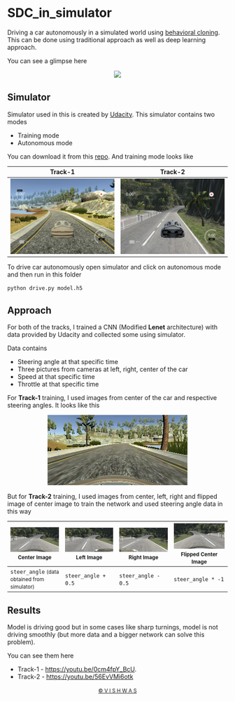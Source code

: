 # SDC_in_simulator

Driving a car autonomously in a  simulated world using [behavioral cloning](https://link.springer.com/10.1007%2F978-0-387-30164-8_69#:~:text=Behavioral%20cloning%20is%20a%20method,input%20to%20a%20learning%20program.). This can be done using traditional approach as well as deep learning approach.

You can see a glimpse here

<div align="center"><img src="assets/gif_track2.gif"></div>

## Simulator 

Simulator used in this is created by [Udacity](https://www.udacity.com/). This simulator contains two modes 

* Training mode
* Autonomous mode

You can download it from this [repo](https://github.com/udacity/self-driving-car-sim). And training mode looks like

| Track-1                                      | Track-2                                      |
| -------------------------------------------- | -------------------------------------------- |
| <img src="assets/sample_picture_track1.png"> | <img src="assets/sample_picture_track2.png"> |

To drive car autonomously open simulator and click on autonomous mode and then run in this folder

```sh
python drive.py model.h5
```

## Approach

For both of the tracks, I trained a CNN (Modified **Lenet** architecture) with data provided by Udacity and collected some using simulator. 

Data contains 

* Steering angle at that specific time
* Three pictures from cameras at left, right, center of the car
* Speed at that specific time
* Throttle at that specific time

For **Track-1** training, I used images from center of the car and respective steering angles. It looks like this 

<div align="center"><img src="assets/data_sample.jpg"></div>

But for **Track-2** training, I used images from center, left, right and flipped image of center image to train the network and used steering angle data in this way

| <img src="assets/center.jpg"><small>Center Image</small>    | <img src="assets/left.jpg"> <small>Left Image</small> | <img src="assets/right.jpg"> <small>Right Image</small> | <img src="assets/center_flipped.jpg"> <small>Flipped Center Image</small> |
| ----------------------------------------------------------- | ----------------------------------------------------- | ------------------------------------------------------- | ------------------------------------------------------------ |
| `steer_angle` <small>(data obtained from simulator)</small> | `steer_angle + 0.5`                                   | `steer_angle - 0.5`                                     | `steer_angle * -1`                                           |

## Results

Model is driving good but in some cases like sharp turnings, model is not driving smoothly (but more data and a bigger network can solve this problem). 

You can see them here 

* Track-1 - https://youtu.be/0cm4fpY_BcU.
* Track-2 - https://youtu.be/56EvVMi6otk

<div align="center"><small><a href="https://github.com/vstark21">&copy V I S H W A S</a></small></div>